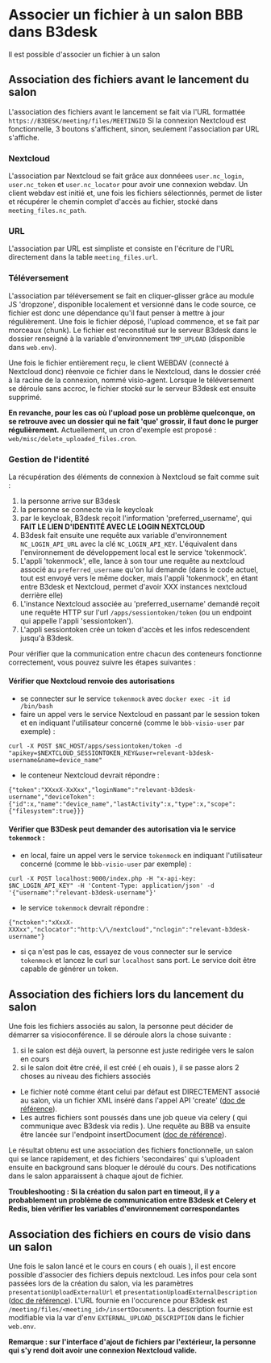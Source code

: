 # Associer un fichier à un salon BBB dans B3desk

Il est possible d'associer un fichier à un salon
## Association des fichiers avant le lancement du salon

L'association des fichiers avant le lancement se fait via l'URL formattée
`https://B3DESK/meeting/files/MEETINGID`
Si la connexion Nextcloud est fonctionnelle, 3 boutons s'affichent, sinon, seulement l'association par URL s'affiche.

### Nextcloud
L'association par Nextcloud se fait grâce aux donnéees `user.nc_login`, `user.nc_token` et `user.nc_locator` pour avoir une connexion webdav.
Un client webdav est initié et, une fois les fichiers sélectionnés, permet de lister et récupérer le chemin complet d'accès au fichier, stocké dans `meeting_files.nc_path`.

### URL
L'association par URL est simpliste et consiste en l'écriture de l'URL directement dans la table `meeting_files.url`.

### Téléversement
L'association par téléversement se fait en cliquer-glisser grâce au module JS 'dropzone', disponible localement et versionné dans le code source, ce fichier est donc une dépendance qu'il faut penser à mettre à jour régulièrement.
Une fois le fichier déposé, l'upload commence, et se fait par morceaux (chunk).
Le fichier est reconstitué sur le serveur B3desk dans le dossier renseigné à la variable d'environnement `TMP_UPLOAD` (disponible dans `web.env`).

Une fois le fichier entièrement reçu, le client WEBDAV (connecté à Nextcloud donc) réenvoie ce fichier dans le Nextcloud, dans le dossier créé à la racine de la connexion, nommé visio-agent.
Lorsque le téléversement se déroule sans accroc, le fichier stocké sur le serveur B3desk est ensuite supprimé.

**En revanche, pour les cas où l'upload pose un problème quelconque, on se retrouve avec un dossier qui ne fait 'que' grossir, il faut donc le purger régulièrement.**
Actuellement, un cron d'exemple est proposé : `web/misc/delete_uploaded_files.cron`.

### Gestion de l'identité

La récupération des éléments de connexion à Nextcloud se fait comme suit :

1. la personne arrive sur B3desk
2. la personne se connecte via le keycloak
3. par le keycloak, B3desk reçoit l'information 'preferred_username', qui **FAIT LE LIEN D'IDENTITÉ AVEC LE LOGIN NEXTCLOUD**
4. B3desk fait ensuite une requête aux variable d'environnement `NC_LOGIN_API_URL` avec la clé `NC_LOGIN_API_KEY`. L'équivalent dans l'environnement de développement local est le service 'tokenmock'.
5. L'appli 'tokenmock', elle, lance à son tour une requête au nextcloud associé au `preferred_username` qu'on lui demande (dans le code actuel, tout est envoyé vers le même docker, mais l'appli 'tokenmock', en étant entre B3desk et Nextcloud, permet d'avoir XXX instances nextcloud derrière elle)
6. L'instance Nextcloud associée au 'preferred_username' demandé reçoit une requête HTTP sur l'url `/apps/sessiontoken/token` (ou un endpoint qui appelle l'appli 'sessiontoken').
7. L'appli sessiontoken crée un token d'accès et les infos redescendent jusqu'à B3desk.

Pour vérifier que la communication entre chacun des conteneurs fonctionne correctement, vous pouvez suivre les étapes suivantes :

#### Vérifier que Nextcloud renvoie des autorisations

- se connecter sur le service `tokenmock` avec `docker exec -it id /bin/bash`
- faire un appel vers le service Nextcloud en passant par le session token et en indiquant l'utilisateur concerné (comme le `bbb-visio-user` par exemple) :
```
curl -X POST $NC_HOST/apps/sessiontoken/token -d "apikey=$NEXTCLOUD_SESSIONTOKEN_KEY&user=relevant-b3desk-username&name=device_name"
```
- le conteneur Nextcloud devrait répondre :
```
{"token":"XXxxX-XxXxx","loginName":"relevant-b3desk-username","deviceToken":{"id":x,"name":"device_name","lastActivity":x,"type":x,"scope":{"filesystem":true}}}
```

#### Vérifier que B3Desk peut demander des autorisation via le service `tokenmock` :

- en local, faire un appel vers le service `tokenmock` en indiquant l'utilisateur concerné (comme le `bbb-visio-user` par exemple) :
```
curl -X POST localhost:9000/index.php -H "x-api-key: $NC_LOGIN_API_KEY" -H 'Content-Type: application/json' -d '{"username":"relevant-b3desk-username"}'
```
- le service `tokenmock` devrait répondre :
```
{"nctoken":"xXxxX-XXXxx","nclocator":"http:\/\/nextcloud","nclogin":"relevant-b3desk-username"}
```
- si ça n'est pas le cas, essayez de vous connecter sur le service `tokenmock` et lancez le curl sur `localhost` sans port. Le service doit être capable de générer un token.

## Association des fichiers lors du lancement du salon

Une fois les fichiers associés au salon, la personne peut décider de démarrer sa visioconférence.
Il se déroule alors la chose suivante :

1. si le salon est déjà ouvert, la personne est juste redirigée vers le salon en cours
2. si le salon doit être créé, il est créé ( eh ouais ), il se passe alors 2 choses au niveau des fichiers associés
  - Le fichier noté comme étant celui par défaut est DIRECTEMENT associé au salon, via un fichier XML inséré dans l'appel API 'create' ([doc de référence](https://docs.bigbluebutton.org/development/api#pre-upload-slides)).
  - Les autres fichiers sont poussés dans une job queue via celery ( qui communique avec B3desk via redis ). Une requête au BBB va ensuite être lancée sur l'endpoint insertDocument ([doc de référence](https://docs.bigbluebutton.org/development/api#insertdocument)).

 Le résultat obtenu est une association des fichiers fonctionnelle, un salon qui se lance rapidement, et des fichiers 'secondaires' qui s'uploadent ensuite en background sans bloquer le déroulé du cours. Des notifications dans le salon apparaissent à chaque ajout de fichier.

**Troubleshooting : Si la création du salon part en timeout, il y a probablement un problème de communication entre B3desk et Celery et Redis, bien vérifier les variables d'environnement correspondantes**

## Association des fichiers en cours de visio dans un salon

Une fois le salon lancé et le cours en cours ( eh ouais ), il est encore possible d'associer des fichiers depuis nextcloud.
Les infos pour cela sont passées lors de la création du salon, via les paramètres `presentationUploadExternalUrl` et `presentationUploadExternalDescription`
([doc de référence](https://docs.bigbluebutton.org/development/api#upload-slides-from-external-application-to-a-live-bigbluebutton-session)).
L'URL fournie en l'occurence pour B3desk est `/meeting/files/<meeting_id>/insertDocuments`.
La description fournie est modifiable via la var d'env `EXTERNAL_UPLOAD_DESCRIPTION` dans le fichier `web.env`.

**Remarque : sur l'interface d'ajout de fichiers par l'extérieur, la personne qui s'y rend doit avoir une connexion Nextcloud valide.**

